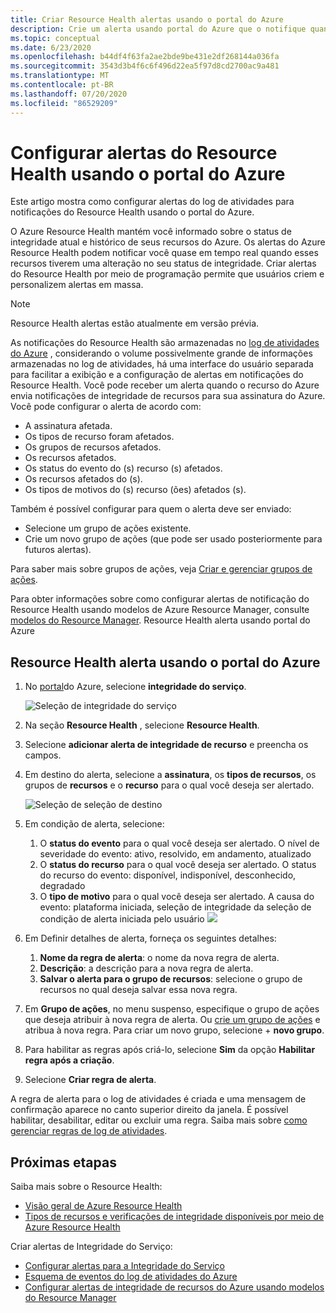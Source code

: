 ```yaml
---
title: Criar Resource Health alertas usando o portal do Azure
description: Crie um alerta usando portal do Azure que o notifique quando os recursos do Azure ficarem indisponíveis.
ms.topic: conceptual
ms.date: 6/23/2020
ms.openlocfilehash: b44df4f63fa2ae2bde9be431e2df268144a036fa
ms.sourcegitcommit: 3543d3b4f6c6f496d22ea5f97d8cd2700ac9a481
ms.translationtype: MT
ms.contentlocale: pt-BR
ms.lasthandoff: 07/20/2020
ms.locfileid: "86529209"
---
```

# <a name="configure-resource-health-alerts-using-azure-portal"></a>Configurar alertas do Resource Health usando o portal do Azure

Este artigo mostra como configurar alertas do log de atividades para notificações do Resource Health usando o portal do Azure.

O Azure Resource Health mantém você informado sobre o status de integridade atual e histórico de seus recursos do Azure. Os alertas do Azure Resource Health podem notificar você quase em tempo real quando esses recursos tiverem uma alteração no seu status de integridade. Criar alertas do Resource Health por meio de programação permite que usuários criem e personalizem alertas em massa.

> [!NOTE]
> Resource Health alertas estão atualmente em versão prévia.

As notificações do Resource Health são armazenadas no [log de atividades do Azure](../azure-monitor/platform/platform-logs-overview.md) , considerando o volume possivelmente grande de informações armazenadas no log de atividades, há uma interface do usuário separada para facilitar a exibição e a configuração de alertas em notificações do Resource Health.
Você pode receber um alerta quando o recurso do Azure envia notificações de integridade de recursos para sua assinatura do Azure. Você pode configurar o alerta de acordo com:

* A assinatura afetada.
* Os tipos de recurso foram afetados.
* Os grupos de recursos afetados.
* Os recursos afetados.
* Os status do evento do (s) recurso (s) afetados.
* Os recursos afetados do (s).
* Os tipos de motivos do (s) recurso (ões) afetados (s).

Também é possível configurar para quem o alerta deve ser enviado:

* Selecione um grupo de ações existente.
* Crie um novo grupo de ações (que pode ser usado posteriormente para futuros alertas).

Para saber mais sobre grupos de ações, veja [Criar e gerenciar grupos de ações](../azure-monitor/platform/action-groups.md).

Para obter informações sobre como configurar alertas de notificação do Resource Health usando modelos de Azure Resource Manager, consulte [modelos do Resource Manager](./resource-health-alert-arm-template-guide.md).
Resource Health alerta usando portal do Azure

## <a name="resource-health-alert-using-azure-portal"></a>Resource Health alerta usando o portal do Azure

1. No [portal](https://portal.azure.com/)do Azure, selecione **integridade do serviço**.

    ![Seleção de integridade do serviço](./media/resource-health-alert-monitor-guide/service-health-selection.png)
2. Na seção **Resource Health** , selecione **Resource Health**.
3. Selecione **adicionar alerta de integridade de recurso** e preencha os campos.
4. Em destino do alerta, selecione a **assinatura**, os **tipos de recursos**, os grupos de **recursos** e o **recurso** para o qual você deseja ser alertado.

    ![Seleção de seleção de destino](./media/resource-health-alert-monitor-guide/alert-target.png)

5. Em condição de alerta, selecione:
    1. O **status do evento** para o qual você deseja ser alertado. O nível de severidade do evento: ativo, resolvido, em andamento, atualizado
    2. O **status do recurso** para o qual você deseja ser alertado. O status do recurso do evento: disponível, indisponível, desconhecido, degradado
    3. O **tipo de motivo** para o qual você deseja ser alertado. A causa do evento: plataforma iniciada, seleção de integridade da seleção de condição de alerta iniciada pelo usuário ![](./media/resource-health-alert-monitor-guide/alert-condition.png)
6. Em Definir detalhes de alerta, forneça os seguintes detalhes:
    1. **Nome da regra de alerta**: o nome da nova regra de alerta.
    2. **Descrição**: a descrição para a nova regra de alerta.
    3. **Salvar o alerta para o grupo de recursos**: selecione o grupo de recursos no qual deseja salvar essa nova regra.
7. Em **Grupo de ações**, no menu suspenso, especifique o grupo de ações que deseja atribuir à nova regra de alerta. Ou [crie um grupo de ações](../azure-monitor/platform/action-groups.md) e atribua à nova regra. Para criar um novo grupo, selecione + **novo grupo**.
8. Para habilitar as regras após criá-lo, selecione **Sim** da opção **Habilitar regra após a criação**.
9. Selecione **Criar regra de alerta**.

A regra de alerta para o log de atividades é criada e uma mensagem de confirmação aparece no canto superior direito da janela.
É possível habilitar, desabilitar, editar ou excluir uma regra. Saiba mais sobre [como gerenciar regras de log de atividades](../azure-monitor/platform/alerts-activity-log.md#view-and-manage-in-the-azure-portal).

## <a name="next-steps"></a>Próximas etapas

Saiba mais sobre o Resource Health:

* [Visão geral de Azure Resource Health](Resource-health-overview.md)
* [Tipos de recursos e verificações de integridade disponíveis por meio de Azure Resource Health](resource-health-checks-resource-types.md)

Criar alertas de Integridade do Serviço:

* [Configurar alertas para a Integridade do Serviço](./alerts-activity-log-service-notifications-portal.md) 
* [Esquema de eventos do log de atividades do Azure](../azure-monitor/platform/activity-log-schema.md)
* [Configurar alertas de integridade de recursos do Azure usando modelos do Resource Manager](./resource-health-alert-arm-template-guide.md)
